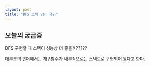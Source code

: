 ```yaml
---
layout: post
title: "DFS 스택 vs. 재귀" 
---
```

## 오늘의 궁금증

DFS 구현할 때 스택이 성능상 더 좋을까?????

대부분의 언어에서는 재귀함수가 내부적으로는 스택으로 구현되어 있다고 한다.

